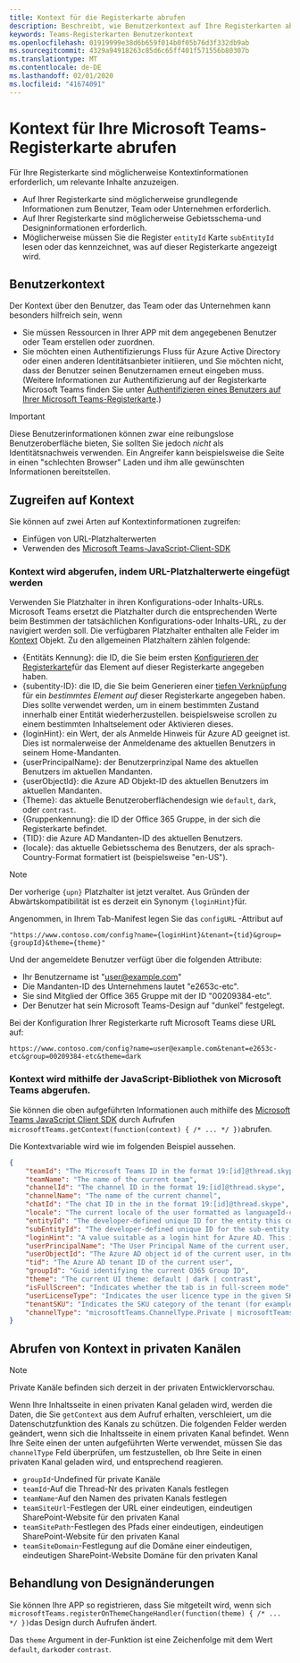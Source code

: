 ```yaml
---
title: Kontext für die Registerkarte abrufen
description: Beschreibt, wie Benutzerkontext auf Ihre Registerkarten abgerufen wird.
keywords: Teams-Registerkarten Benutzerkontext
ms.openlocfilehash: 01919999e38d6b659f014b0f05b76d3f332db9ab
ms.sourcegitcommit: 4329a94918263c85d6c65ff401f571556b80307b
ms.translationtype: MT
ms.contentlocale: de-DE
ms.lasthandoff: 02/01/2020
ms.locfileid: "41674091"
---
```

# <a name="get-context-for-your-microsoft-teams-tab"></a>Kontext für Ihre Microsoft Teams-Registerkarte abrufen

Für Ihre Registerkarte sind möglicherweise Kontextinformationen erforderlich, um relevante Inhalte anzuzeigen.

* Auf Ihrer Registerkarte sind möglicherweise grundlegende Informationen zum Benutzer, Team oder Unternehmen erforderlich.
* Auf Ihrer Registerkarte sind möglicherweise Gebietsschema-und Designinformationen erforderlich.
* Möglicherweise müssen Sie die Register `entityId` Karte `subEntityId` lesen oder das kennzeichnet, was auf dieser Registerkarte angezeigt wird.

## <a name="user-context"></a>Benutzerkontext

Der Kontext über den Benutzer, das Team oder das Unternehmen kann besonders hilfreich sein, wenn

* Sie müssen Ressourcen in Ihrer APP mit dem angegebenen Benutzer oder Team erstellen oder zuordnen.
* Sie möchten einen Authentifizierungs Fluss für Azure Active Directory oder einen anderen Identitätsanbieter initiieren, und Sie möchten nicht, dass der Benutzer seinen Benutzernamen erneut eingeben muss. (Weitere Informationen zur Authentifizierung auf der Registerkarte Microsoft Teams finden Sie unter [Authentifizieren eines Benutzers auf Ihrer Microsoft Teams-Registerkarte](~/concepts/authentication/authentication.md).)

> [!IMPORTANT]
> Diese Benutzerinformationen können zwar eine reibungslose Benutzeroberfläche bieten, Sie sollten Sie jedoch *nicht* als Identitätsnachweis verwenden. Ein Angreifer kann beispielsweise die Seite in einen "schlechten Browser" Laden und ihm alle gewünschten Informationen bereitstellen.

## <a name="accessing-context"></a>Zugreifen auf Kontext

Sie können auf zwei Arten auf Kontextinformationen zugreifen:

* Einfügen von URL-Platzhalterwerten
* Verwenden des [Microsoft Teams-JavaScript-Client-SDK](/javascript/api/overview/msteams-client)

### <a name="getting-context-by-inserting-url-placeholder-values"></a>Kontext wird abgerufen, indem URL-Platzhalterwerte eingefügt werden

Verwenden Sie Platzhalter in ihren Konfigurations-oder Inhalts-URLs. Microsoft Teams ersetzt die Platzhalter durch die entsprechenden Werte beim Bestimmen der tatsächlichen Konfigurations-oder Inhalts-URL, zu der navigiert werden soll. Die verfügbaren Platzhalter enthalten alle Felder im [Kontext](/javascript/api/@microsoft/teams-js/microsoftteams.context?view=msteams-client-js-latest) Objekt. Zu den allgemeinen Platzhaltern zählen folgende:

* {Entitäts Kennung}: die ID, die Sie beim ersten [Konfigurieren der Registerkarte](~/tabs/how-to/create-tab-pages/configuration-page.md)für das Element auf dieser Registerkarte angegeben haben.
* {subentity-ID}: die ID, die Sie beim Generieren einer [tiefen Verknüpfung](~/concepts/build-and-test/deep-links.md) für ein _bestimmtes Element auf_ dieser Registerkarte angegeben haben. Dies sollte verwendet werden, um in einem bestimmten Zustand innerhalb einer Entität wiederherzustellen. beispielsweise scrollen zu einem bestimmten Inhaltselement oder Aktivieren dieses.
* {loginHint}: ein Wert, der als Anmelde Hinweis für Azure AD geeignet ist. Dies ist normalerweise der Anmeldename des aktuellen Benutzers in seinem Home-Mandanten.
* {userPrincipalName}: der Benutzerprinzipal Name des aktuellen Benutzers im aktuellen Mandanten.
* {userObjectId}: die Azure AD Objekt-ID des aktuellen Benutzers im aktuellen Mandanten.
* {Theme}: das aktuelle Benutzeroberflächendesign wie `default`, `dark`, oder `contrast`.
* {Gruppenkennung}: die ID der Office 365 Gruppe, in der sich die Registerkarte befindet.
* {TID}: die Azure AD Mandanten-ID des aktuellen Benutzers.
* {locale}: das aktuelle Gebietsschema des Benutzers, der als sprach-Country-Format formatiert ist (beispielsweise "en-US").

>[!NOTE]
>Der vorherige `{upn}` Platzhalter ist jetzt veraltet. Aus Gründen der Abwärtskompatibilität ist es derzeit ein Synonym `{loginHint}`für.

Angenommen, in Ihrem Tab-Manifest legen Sie das `configURL` -Attribut auf

`"https://www.contoso.com/config?name={loginHint}&tenant={tid}&group={groupId}&theme={theme}"`

Und der angemeldete Benutzer verfügt über die folgenden Attribute:

* Ihr Benutzername ist "user@example.com"
* Die Mandanten-ID des Unternehmens lautet "e2653c-etc".
* Sie sind Mitglied der Office 365 Gruppe mit der ID "00209384-etc".
* Der Benutzer hat sein Microsoft Teams-Design auf "dunkel" festgelegt.

Bei der Konfiguration Ihrer Registerkarte ruft Microsoft Teams diese URL auf:

`https://www.contoso.com/config?name=user@example.com&tenant=e2653c-etc&group=00209384-etc&theme=dark`

### <a name="getting-context-by-using-the-microsoft-teams-javascript-library"></a>Kontext wird mithilfe der JavaScript-Bibliothek von Microsoft Teams abgerufen.

Sie können die oben aufgeführten Informationen auch mithilfe des [Microsoft Teams JavaScript Client SDK](/javascript/api/overview/msteams-client) durch Aufrufen `microsoftTeams.getContext(function(context) { /* ... */ })`abrufen.

Die Kontextvariable wird wie im folgenden Beispiel aussehen.

```json
{
    "teamId": "The Microsoft Teams ID in the format 19:[id]@thread.skype",
    "teamName": "The name of the current team",
    "channelId": "The channel ID in the format 19:[id]@thread.skype",
    "channelName": "The name of the current channel",
    "chatId": "The chat ID in the in the format 19:[id]@thread.skype",
    "locale": "The current locale of the user formatted as languageId-countryId (for example, en-us)",
    "entityId": "The developer-defined unique ID for the entity this content points to",
    "subEntityId": "The developer-defined unique ID for the sub-entity this content points to",
    "loginHint": "A value suitable as a login hint for Azure AD. This is usually the login name of the current user, in their home tenant",
    "userPrincipalName": "The User Principal Name of the current user, in the current tenant",
    "userObjectId": "The Azure AD object id of the current user, in the current tenant",
    "tid": "The Azure AD tenant ID of the current user",
    "groupId": "Guid identifying the current O365 Group ID",
    "theme": "The current UI theme: default | dark | contrast",
    "isFullScreen": "Indicates whether the tab is in full-screen mode",
    "userLicenseType": "Indicates the user licence type in the given SKU (for example, student or teacher)",
    "tenantSKU": "Indicates the SKU category of the tenant (for example, EDU)",
    "channelType": "microsoftTeams.ChannelType.Private | microsoftTeams.ChannelType.Regular"
}
```

## <a name="retrieving-context-in-private-channels"></a>Abrufen von Kontext in privaten Kanälen

> [!Note]
> Private Kanäle befinden sich derzeit in der privaten Entwicklervorschau.

Wenn Ihre Inhaltsseite in einen privaten Kanal geladen wird, werden die Daten, die Sie `getContext` aus dem Aufruf erhalten, verschleiert, um die Datenschutzfunktion des Kanals zu schützen. Die folgenden Felder werden geändert, wenn sich die Inhaltsseite in einem privaten Kanal befindet. Wenn Ihre Seite einen der unten aufgeführten Werte verwendet, müssen Sie das `channelType` Feld überprüfen, um festzustellen, ob Ihre Seite in einen privaten Kanal geladen wird, und entsprechend reagieren.

* `groupId`-Undefined für private Kanäle
* `teamId`-Auf die Thread-Nr des privaten Kanals festlegen
* `teamName`-Auf den Namen des privaten Kanals festlegen
* `teamSiteUrl`-Festlegen der URL einer eindeutigen, eindeutigen SharePoint-Website für den privaten Kanal
* `teamSitePath`-Festlegen des Pfads einer eindeutigen, eindeutigen SharePoint-Website für den privaten Kanal
* `teamSiteDomain`-Festlegung auf die Domäne einer eindeutigen, eindeutigen SharePoint-Website Domäne für den privaten Kanal

## <a name="theme-change-handling"></a>Behandlung von Designänderungen

Sie können Ihre APP so registrieren, dass Sie mitgeteilt wird, wenn sich `microsoftTeams.registerOnThemeChangeHandler(function(theme) { /* ... */ })`das Design durch Aufrufen ändert.

Das `theme` Argument in der-Funktion ist eine Zeichenfolge mit dem Wert `default`, `dark`oder `contrast`.
